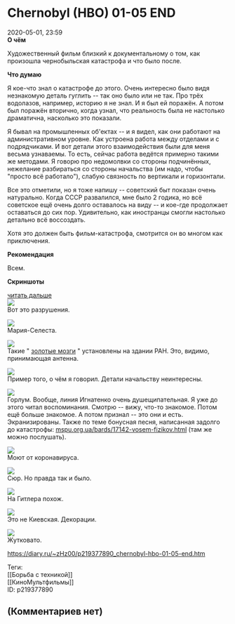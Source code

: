 Chernobyl (HBO) 01-05 END
=========================

  
2020-05-01, 23:59  
  **О чём**    
   
 Художественный фильм близкий к документальному о том, как произошла чернобыльская катастрофа и что было после.   
   
  **Что думаю**    
   
 Я кое-что знал о катастрофе до этого. Очень интересно было видя незнакомую деталь гуглить -- так оно было или не так. Про трёх водолазов, например, историю я не знал. И я был ей поражён. А потом был поражён вторично, когда узнал, что реальность была не настолько драматична, насколько это показали.   
   
 Я бывал на промышленных об'ектах -- и я видел, как они работают на административном уровне. Как устроена работа между отделами и с подрядчиками. И вот детали этого взаимодействия были для меня весьма узнаваемы. То есть, сейчас работа ведётся примерно такими же методами. Я говорю про недомолвки со стороны подчинённых, нежелание разбираться со стороны начальства (им надо, чтобы "просто всё работало"), слабую связность по вертикали и горизонтали.   
   
 Все это отметили, но я тоже напишу -- советский быт показан очень натурально. Когда СССР развалился, мне было 2 годика, но всё советское ещё очень долго оставалось на виду -- и кое-где продолжает оставаться до сих пор. Удивительно, как иностранцы смогли настолько детально всё воссоздать.   
   
 Хотя это должен быть фильм-катастрофа, смотрится он во многом как приключения.   
   
  **Рекомендация**    
   
 Всем.   
   
  **Скриншоты**    
   
  [читать дальше](https://zHz00.diary.ru/p219377890.htm?index=1#linkmore219377890m1)       
  [![](https://i.imgur.com/pzrj6V1l.jpg)](https://i.imgur.com/pzrj6V1.jpg)    
 Вот это разрушения.   
   
  [![](https://i.imgur.com/p9gzKIel.jpg)](https://i.imgur.com/p9gzKIe.jpg)    
 Мария-Селеста.   
   
  [![](https://i.imgur.com/FKQ2eKWl.jpg)](https://i.imgur.com/FKQ2eKW.jpg)    
 Такие "  [золотые мозги](https://ru.wikipedia.org/wiki/%D0%97%D0%B4%D0%B0%D0%BD%D0%B8%D0%B5_%D0%9F%D1%80%D0%B5%D0%B7%D0%B8%D0%B4%D0%B8%D1%83%D0%BC%D0%B0_%D0%A0%D0%90%D0%9D)  " установлены на здании РАН. Это, видимо, принимающая антенна.   
   
  [![](https://i.imgur.com/rlJ4mAHl.jpg)](https://i.imgur.com/rlJ4mAH.jpg)    
 Пример того, о чём я говорил. Детали начальству неинтересны.   
   
  [![](https://i.imgur.com/OnPXUDQl.jpg)](https://i.imgur.com/OnPXUDQ.jpg)    
 Горлум. Вообще, линия Игнатенко очень душещипательная. Я уже до этого читал воспоминания. Смотрю -- вижу, что-то знакомое. Потом ещё больше знакомое. А потом признал -- это они и есть. Экранизированы. Также по теме бонусная песня, написанная задолго до катастрофы:  [mspu.org.ua/bards/17142-vosem-fizikov.html](http://mspu.org.ua/bards/17142-vosem-fizikov.html)  (там же можно послушать).   
   
  [![](https://i.imgur.com/YjmXWMZl.jpg)](https://i.imgur.com/YjmXWMZ.jpg)    
 Моют от коронавируса.   
   
  [![](https://i.imgur.com/ckLRwAql.jpg)](https://i.imgur.com/ckLRwAq.jpg)    
 Сюр. Но правда так и было.   
   
  [![](https://i.imgur.com/SeHY3hTl.jpg)](https://i.imgur.com/SeHY3hT.jpg)    
 На Гитлера похож.   
   
  [![](https://i.imgur.com/PhuUrg7l.jpg)](https://i.imgur.com/PhuUrg7.jpg)    
 Это не Киевская. Декорации.   
   
  [![](https://i.imgur.com/zjWe9gAl.jpg)](https://i.imgur.com/zjWe9gA.jpg)    
 Жутковато.   
      
  
<https://diary.ru/~zHz00/p219377890_chernobyl-hbo-01-05-end.htm>  
  
Теги:  
[[Борьба с техникой]]  
[[КиноМультфильмы]]  
ID: p219377890  


(Комментариев нет)
------------------